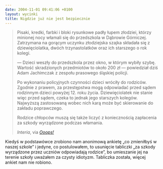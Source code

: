 ```yaml
---
date: 2004-11-01 09:41:06 +0100
layout: wycinki
title: Nigdzie już nie jest bezpiecznie
---
```


> Pisaki, kredki, farbki i bloki rysunkowe padły łupem złodziei, którzy minionej nocy włamali się do przedszkola w Dąbrowie Górniczej. Zatrzymana na gorącym uczynku złodziejska szajka składała się z dziewięciolatka, dwóch trzynastolatków oraz ich starszego o rok kolegi.
>
> — Dzieci weszły do przedszkola przez okno, w którym wybiły szybę. Wartość skradzionych przedmiotów to około 200 zł — powiedział dziś Adam Jachimczak z zespołu prasowego śląskiej policji.
>
> Po wykonaniu policyjnych czynności dzieci wróciły do rodziców. Zgodnie z prawem, za przestępstwa mogą odpowiadać przed sądem rodzinnym dzieci powyżej 12. roku życia. Dziewięciolatek nie stanie więc przed sądem, czeka to jednak jego starszych kolegów. Najwyższą zastosowaną wobec nich karą może być skierowanie do zakładu poprawczego.
>
> Rodzice chłopców muszą się także liczyć z koniecznością zapłacenia za szkody wyrządzone podczas włamania.
>
> <cite>Interia</cite>, via <cite>[Ooops!](http://www.ooops.pl/blog/ 'blog ’n’ golb')</cite>

Kiedyś w podstawówce zrobiono nam anonimową ankietę „co zmieniłbyś w naszej szkole” i jedyne, co postulowałem, to usunięcie tabliczki „za szkody wyrządzone przez uczniów odpowiadają rodzice”, bo umieszanie jej na terenie szkoły uważałem za czysty idiotyzm. Tabliczka została, więcej ankiet nam nie robiono.
